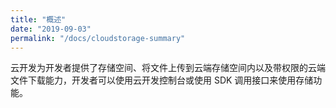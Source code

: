 ```yaml
---
title: "概述"
date: "2019-09-03"
permalink: "/docs/cloudstorage-summary"
---
```


云开发为开发者提供了存储空间、将文件上传到云端存储空间内以及带权限的云端文件下载能力，开发者可以使用云开发控制台或使用 SDK 调用接口来使用存储功能。
